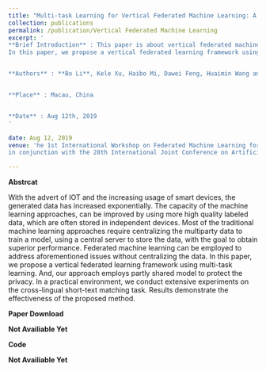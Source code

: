 ```yaml
---
title: "Multi-task Learning for Vertical Federated Machine Learning: A Case Study For Cross-Lingual Short-Text Matching"
collection: publications
permalink: /publication/Vertical Federated Machine Learning
excerpt: '
**Brief Introduction** : This paper is about vertical federated machine learning on cross-lingual short-text matching and accepted by FML-19(a workshop in IJCAI-19). 
In this paper, we propose a vertical federated learning framework using multi-task learning. 


**Authors** : **Bo Li**, Kele Xu, Haibo Mi, Dawei Feng, Huaimin Wang and Yanbo J. Wang


**Place** : Macau‚ China


**Date** : Aug 12th, 2019
'

date: Aug 12, 2019
venue: 'he 1st International Workshop on Federated Machine Learning for User Privacy and Data Confidentiality (FML-19)
in conjunction with the 28th International Joint Conference on Artificial Intelligence (IJCAI-19)'

---
```

**Abstrcat**

With the advert of IOT and the increasing usage of smart devices, the generated data has increased exponentially. The capacity of the machine learning approaches, 
can be improved by using more high quality labeled data, which are often stored in independent devices. Most of the traditional machine learning approaches require 
centralizing the multiparty data to train a model, using a central server to store the data, with the goal to obtain superior performance. Federated machine learning 
can be employed to address aforementioned issues without centralizing the data. In this paper, we propose a vertical federated learning framework using multi-task 
learning. And, our approach employs partly shared model to protect the privacy. In a practical environment, we conduct extensive experiments on the cross-lingual 
short-text matching task. Results demonstrate the effectiveness of the proposed method.


**Paper Download**


**Not Availiable Yet** 


**Code**


**Not Availiable Yet** 